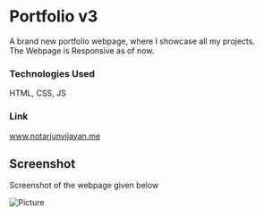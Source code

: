 # Portfolio v3

A brand new portfolio webpage, where I showcase all my projects.<br>
The Webpage is Responsive as of now.

### Technologies Used
HTML, CSS, JS

### Link 
www.notarjunvijayan.me

## Screenshot
Screenshot of the webpage given below

![Picture](https://user-images.githubusercontent.com/85212070/209901748-13d51532-e0ac-48a1-bde7-b424a49cb249.png)

